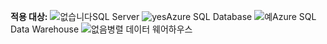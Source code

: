 <Token>**적용 대상:** ![없습니다](media/no.png)SQL Server ![yes](media/yes.png)Azure SQL Database ![예](media/yes.png)Azure SQL Data Warehouse ![없음](media/no.png)병렬 데이터 웨어하우스 </Token>

